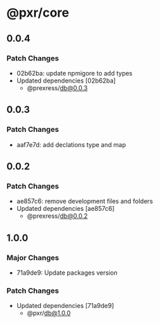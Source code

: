 # @pxr/core

## 0.0.4

### Patch Changes

- 02b62ba: update npmigore to add types
- Updated dependencies [02b62ba]
  - @prexress/db@0.0.3

## 0.0.3

### Patch Changes

- aaf7e7d: add declations type and map

## 0.0.2

### Patch Changes

- ae857c6: remove development files and folders
- Updated dependencies [ae857c6]
  - @prexress/db@0.0.2

## 1.0.0

### Major Changes

- 71a9de9: Update packages version

### Patch Changes

- Updated dependencies [71a9de9]
  - @pxr/db@1.0.0
